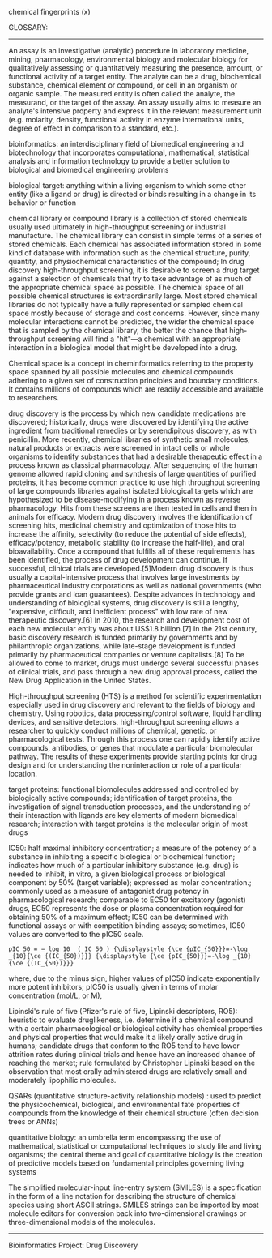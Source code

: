 chemical fingerprints (x)

GLOSSARY:

---------

An assay is an investigative (analytic) procedure in laboratory medicine, mining, pharmacology, environmental biology and molecular biology for qualitatively assessing or quantitatively measuring the presence, amount, or functional activity of a target entity. The analyte can be a drug, biochemical substance, chemical element or compound, or cell in an organism or organic sample. The measured entity is often called the analyte, the measurand, or the target of the assay. An assay usually aims to measure an analyte's intensive property and express it in the relevant measurement unit (e.g. molarity, density, functional activity in enzyme international units, degree of effect in comparison to a standard, etc.). 

bioinformatics:  an  interdisciplinary  field of biomedical engineering and biotechnology that incorporates  computational,  mathematical,  statistical analysis and information technology to provide a better solution to biological and biomedical engineering problems

biological target: anything within a living organism to which some other entity (like a ligand or drug) is directed or binds resulting in a change in its behavior or function

chemical library or compound library is a collection of stored chemicals usually used ultimately in high-throughput screening or industrial manufacture. The chemical library can consist in simple terms of a series of stored chemicals. Each chemical has associated information stored in some kind of database with information such as the chemical structure, purity, quantity, and physiochemical characteristics of the compound; In drug discovery high-throughput screening, it is desirable to screen a drug target against a selection of chemicals that try to take advantage of as much of the appropriate chemical space as possible. The chemical space of all possible chemical structures is extraordinarily large. Most stored chemical libraries do not typically have a fully represented or sampled chemical space mostly because of storage and cost concerns. However, since many molecular interactions cannot be predicted, the wider the chemical space that is sampled by the chemical library, the better the chance that high-throughput screening will find a "hit"—a chemical with an appropriate interaction in a biological model that might be developed into a drug. 

Chemical space is a concept in cheminformatics referring to the property space spanned by all possible molecules and chemical compounds adhering to a given set of construction principles and boundary conditions. It contains millions of compounds which are readily accessible and available to researchers. 


drug discovery is the process by which new candidate medications are discovered; historically, drugs were discovered by identifying the active ingredient from traditional remedies or by serendipitous discovery, as with penicillin. More recently, chemical libraries of synthetic small molecules, natural products or extracts were screened in intact cells or whole organisms to identify substances that had a desirable therapeutic effect in a process known as classical pharmacology. After sequencing of the human genome allowed rapid cloning and synthesis of large quantities of purified proteins, it has become common practice to use high throughput screening of large compounds libraries against isolated biological targets which are hypothesized to be disease-modifying in a process known as reverse pharmacology. Hits from these screens are then tested in cells and then in animals for efficacy.
  Modern drug discovery involves the identification of screening hits, medicinal chemistry and optimization of those hits to increase the affinity, selectivity (to reduce the potential of side effects), efficacy/potency, metabolic stability (to increase the half-life), and oral bioavailability. Once a compound that fulfills all of these requirements has been identified, the process of drug development can continue. If successful, clinical trials are developed.[5]Modern drug discovery is thus usually a capital-intensive process that involves large investments by pharmaceutical industry corporations as well as national governments (who provide grants and loan guarantees). Despite advances in technology and understanding of biological systems, drug discovery is still a lengthy, "expensive, difficult, and inefficient process" with low rate of new therapeutic discovery.[6] In 2010, the research and development cost of each new molecular entity was about US$1.8 billion.[7] In the 21st century, basic discovery research is funded primarily by governments and by philanthropic organizations, while late-stage development is funded primarily by pharmaceutical companies or venture capitalists.[8] To be allowed to come to market, drugs must undergo several successful phases of clinical trials, and pass through a new drug approval process, called the New Drug Application in the United States. 

High-throughput screening (HTS) is a method for scientific experimentation especially used in drug discovery and relevant to the fields of biology and chemistry. Using robotics, data processing/control software, liquid handling devices, and sensitive detectors, high-throughput screening allows a researcher to quickly conduct millions of chemical, genetic, or pharmacological tests. Through this process one can rapidly identify active compounds, antibodies, or genes that modulate a particular biomolecular pathway. The results of these experiments provide starting points for drug design and for understanding the noninteraction or role of a particular location.

target proteins: functional biomolecules addressed and controlled by biologically active compounds; identification of target proteins, the investigation of signal transduction processes, and the understanding of their interaction with ligands are key elements of modern biomedical research; interaction with target proteins is the molecular origin of most drugs

IC50: half maximal inhibitory concentration; a measure of the potency of a substance in inhibiting a specific biological or biochemical function; indicates how much of a particular inhibitory substance (e.g. drug) is needed to inhibit, in vitro, a given biological process or biological component by 50% (target variable); expressed as molar concentration.; commonly used as a measure of antagonist drug potency in pharmacological research; comparable to EC50 for excitatory (agonist) drugs, EC50 represents the dose or plasma concentration required for obtaining 50% of a maximum effect; IC50 can be determined with functional assays or with competition binding assays; sometimes, IC50 values are converted to the pIC50 scale.

    pIC 50 = − log 10 ⁡ ( IC 50 ) {\displaystyle {\ce {pIC_{50}}}=-\log _{10}{\ce {(IC_{50})}}} {\displaystyle {\ce {pIC_{50}}}=-\log _{10}{\ce {(IC_{50})}}}

where, due to the minus sign, higher values of pIC50 indicate exponentially more potent inhibitors; pIC50 is usually given in terms of molar concentration (mol/L, or M),

Lipinski's rule of five (Pfizer's rule of five, Lipinski descriptors, RO5): heuristic to evaluate druglikeness, i.e. determine if a chemical compound with a certain pharmacological or biological activity has chemical properties and physical properties that would make it a likely orally active drug in humans; candidate drugs that conform to the RO5 tend to have lower attrition rates during clinical trials and hence have an increased chance of reaching the market; rule formulated by Christopher Lipinski based on the observation that most orally administered drugs are relatively small and moderately lipophilic molecules.

QSARs (quantitative structure-activity relationship models)
: used to predict the physicochemical, biological, and environmental fate properties of compounds from the knowledge of their chemical structure (often decision trees or ANNs)

quantitative biology: an umbrella term encompassing the use of mathematical, statistical or computational techniques to study life and living organisms; the central theme and goal of quantitative biology is the creation of predictive models based on fundamental principles governing living systems

The simplified molecular-input line-entry system (SMILES) is a specification in the form of a line notation for describing the structure of chemical species using short ASCII strings. SMILES strings can be imported by most molecule editors for conversion back into two-dimensional drawings or three-dimensional models of the molecules.

---------------

Bioinformatics Project: Drug Discovery



